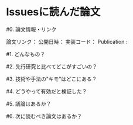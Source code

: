 # Issuesに読んだ論文

#0. 論文情報・リンク
 
論文リンク：
公開日時：
実装コード：
Publication : 
 
#1. どんなもの？
 
#2. 先行研究と比べてどこがすごいの？
 
#3. 技術や手法の"キモ"はどこにある？
 
#4. どうやって有効だと検証した？
 
#5. 議論はあるか？
 
#6. 次に読むべき論文はあるか？
